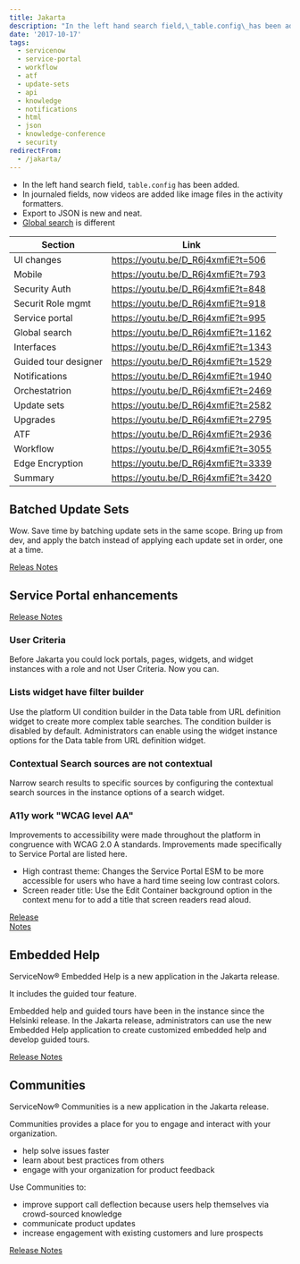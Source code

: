 ```yaml
---
title: Jakarta
description: "In the left hand search field,\_table.config\_has been added.\r\n In journaled fields, now videos are added like image files in the activity formatters.\r\n Export..."
date: '2017-10-17'
tags:
  - servicenow
  - service-portal
  - workflow
  - atf
  - update-sets
  - api
  - knowledge
  - notifications
  - html
  - json
  - knowledge-conference
  - security
redirectFrom:
  - /jakarta/
---
```


<!--StartFragment-->

* In the left hand search field, `table.config` has been added.
* In journaled fields, now videos are added like image files in the activity formatters.
* Export to JSON is new and neat.
* [Global search](https://jace.pro/search-api) is different

| Section              | Link                                  |
| -------------------- | ------------------------------------- |
| UI changes           | <https://youtu.be/D_R6j4xmfiE?t=506>  |
| Mobile               | <https://youtu.be/D_R6j4xmfiE?t=793>  |
| Security Auth        | <https://youtu.be/D_R6j4xmfiE?t=848>  |
| Securit Role mgmt    | <https://youtu.be/D_R6j4xmfiE?t=918>  |
| Service portal       | <https://youtu.be/D_R6j4xmfiE?t=995>  |
| Global search        | <https://youtu.be/D_R6j4xmfiE?t=1162> |
| Interfaces           | <https://youtu.be/D_R6j4xmfiE?t=1343> |
| Guided tour designer | <https://youtu.be/D_R6j4xmfiE?t=1529> |
| Notifications        | <https://youtu.be/D_R6j4xmfiE?t=1940> |
| Orchestatrion        | <https://youtu.be/D_R6j4xmfiE?t=2469> |
| Update sets          | <https://youtu.be/D_R6j4xmfiE?t=2582> |
| Upgrades             | <https://youtu.be/D_R6j4xmfiE?t=2795> |
| ATF                  | <https://youtu.be/D_R6j4xmfiE?t=2936> |
| Workflow             | <https://youtu.be/D_R6j4xmfiE?t=3055> |
| Edge Encryption      | <https://youtu.be/D_R6j4xmfiE?t=3339> |
| Summary              | <https://youtu.be/D_R6j4xmfiE?t=3420> |

## Batched Update Sets

Wow. Save time by batching update sets in the same scope. Bring up from dev, and apply the batch instead of applying each update set in order, one at a time.

[Releas Notes](https://docs.servicenow.com/bundle/jakarta-release-notes/page/release-notes/servicenow-platform/system-update-sets-rn.html)

## Service Portal enhancements

[Release Notes](https://docs.servicenow.com/bundle/jakarta-release-notes/page/release-notes/servicenow-platform/service-portal-rn.html)

### User Criteria

Before Jakarta you could lock portals, pages, widgets, and widget instances with a role and not User Criteria. Now you can.

### Lists widget have filter builder

Use the platform UI condition builder in the Data table from URL definition widget to create more complex table searches. The condition builder is disabled by default. Administrators can enable using the widget instance options for the Data table from URL definition widget.

### Contextual Search sources are not contextual

Narrow search results to specific sources by configuring the contextual search sources in the instance options of a search widget.

### A11y work "WCAG level AA"

Improvements to accessibility were made throughout the platform in congruence with WCAG 2.0 A standards. Improvements made specifically to Service Portal are listed here.

* High contrast theme: Changes the Service Portal ESM to be more accessible for users who have a hard time seeing low contrast colors.
* Screen reader title: Use the Edit Container background option in the context menu for to add a title that screen readers read aloud.

[Release\
Notes](https://docs.servicenow.com/bundle/jakarta-release-notes/page/release-notes/servicenow-platform/accessibility-rn.html)

## Embedded Help

ServiceNow® Embedded Help is a new application in the Jakarta release. 

It includes the guided tour feature.

Embedded help and guided tours have been in the instance since the Helsinki release. In the Jakarta release, administrators can use the new Embedded Help application to create customized embedded help and develop guided tours.

[Release Notes](https://docs.servicenow.com/bundle/jakarta-release-notes/page/release-notes/application-development/embedded-help-guided-tours-rn.html)

## Communities

ServiceNow® Communities is a new application in the Jakarta release.

Communities provides a place for you to engage and interact with your organization.

* help solve issues faster
* learn about best practices from others
* engage with your organization for product feedback

Use Communities to:

* improve support call deflection because users help themselves via\
  crowd-sourced knowledge
* communicate product updates
* increase engagement with existing customers and lure prospects

[Release Notes](https://docs.servicenow.com/bundle/jakarta-release-notes/page/release-notes/service-management/communities-rn.html)

<!--EndFragment-->